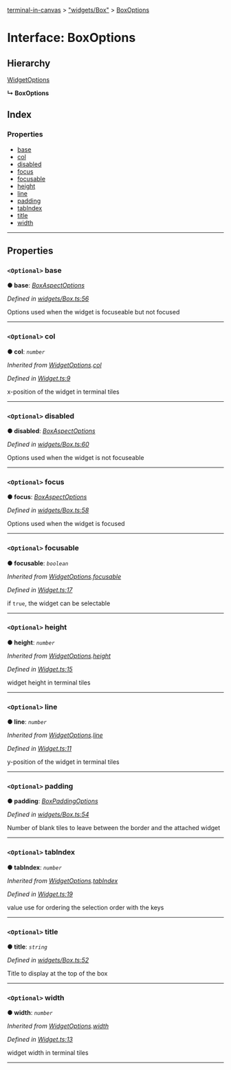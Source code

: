 [terminal-in-canvas](../README.md) > ["widgets/Box"](../modules/_widgets_box_.md) > [BoxOptions](../interfaces/_widgets_box_.boxoptions.md)

# Interface: BoxOptions

## Hierarchy

 [WidgetOptions](_widget_.widgetoptions.md)

**↳ BoxOptions**

## Index

### Properties

* [base](_widgets_box_.boxoptions.md#base)
* [col](_widgets_box_.boxoptions.md#col)
* [disabled](_widgets_box_.boxoptions.md#disabled)
* [focus](_widgets_box_.boxoptions.md#focus)
* [focusable](_widgets_box_.boxoptions.md#focusable)
* [height](_widgets_box_.boxoptions.md#height)
* [line](_widgets_box_.boxoptions.md#line)
* [padding](_widgets_box_.boxoptions.md#padding)
* [tabIndex](_widgets_box_.boxoptions.md#tabindex)
* [title](_widgets_box_.boxoptions.md#title)
* [width](_widgets_box_.boxoptions.md#width)

---

## Properties

<a id="base"></a>

### `<Optional>` base

**● base**: *[BoxAspectOptions](_widgets_box_.boxaspectoptions.md)*

*Defined in [widgets/Box.ts:56](https://github.com/danikaze/terminal-in-canvas/blob/6bf63ab/src/widgets/Box.ts#L56)*

Options used when the widget is focuseable but not focused

___
<a id="col"></a>

### `<Optional>` col

**● col**: *`number`*

*Inherited from [WidgetOptions](_widget_.widgetoptions.md).[col](_widget_.widgetoptions.md#col)*

*Defined in [Widget.ts:9](https://github.com/danikaze/terminal-in-canvas/blob/6bf63ab/src/Widget.ts#L9)*

x-position of the widget in terminal tiles

___
<a id="disabled"></a>

### `<Optional>` disabled

**● disabled**: *[BoxAspectOptions](_widgets_box_.boxaspectoptions.md)*

*Defined in [widgets/Box.ts:60](https://github.com/danikaze/terminal-in-canvas/blob/6bf63ab/src/widgets/Box.ts#L60)*

Options used when the widget is not focuseable

___
<a id="focus"></a>

### `<Optional>` focus

**● focus**: *[BoxAspectOptions](_widgets_box_.boxaspectoptions.md)*

*Defined in [widgets/Box.ts:58](https://github.com/danikaze/terminal-in-canvas/blob/6bf63ab/src/widgets/Box.ts#L58)*

Options used when the widget is focused

___
<a id="focusable"></a>

### `<Optional>` focusable

**● focusable**: *`boolean`*

*Inherited from [WidgetOptions](_widget_.widgetoptions.md).[focusable](_widget_.widgetoptions.md#focusable)*

*Defined in [Widget.ts:17](https://github.com/danikaze/terminal-in-canvas/blob/6bf63ab/src/Widget.ts#L17)*

if `true`, the widget can be selectable

___
<a id="height"></a>

### `<Optional>` height

**● height**: *`number`*

*Inherited from [WidgetOptions](_widget_.widgetoptions.md).[height](_widget_.widgetoptions.md#height)*

*Defined in [Widget.ts:15](https://github.com/danikaze/terminal-in-canvas/blob/6bf63ab/src/Widget.ts#L15)*

widget height in terminal tiles

___
<a id="line"></a>

### `<Optional>` line

**● line**: *`number`*

*Inherited from [WidgetOptions](_widget_.widgetoptions.md).[line](_widget_.widgetoptions.md#line)*

*Defined in [Widget.ts:11](https://github.com/danikaze/terminal-in-canvas/blob/6bf63ab/src/Widget.ts#L11)*

y-position of the widget in terminal tiles

___
<a id="padding"></a>

### `<Optional>` padding

**● padding**: *[BoxPaddingOptions](_widgets_box_.boxpaddingoptions.md)*

*Defined in [widgets/Box.ts:54](https://github.com/danikaze/terminal-in-canvas/blob/6bf63ab/src/widgets/Box.ts#L54)*

Number of blank tiles to leave between the border and the attached widget

___
<a id="tabindex"></a>

### `<Optional>` tabIndex

**● tabIndex**: *`number`*

*Inherited from [WidgetOptions](_widget_.widgetoptions.md).[tabIndex](_widget_.widgetoptions.md#tabindex)*

*Defined in [Widget.ts:19](https://github.com/danikaze/terminal-in-canvas/blob/6bf63ab/src/Widget.ts#L19)*

value use for ordering the selection order with the keys

___
<a id="title"></a>

### `<Optional>` title

**● title**: *`string`*

*Defined in [widgets/Box.ts:52](https://github.com/danikaze/terminal-in-canvas/blob/6bf63ab/src/widgets/Box.ts#L52)*

Title to display at the top of the box

___
<a id="width"></a>

### `<Optional>` width

**● width**: *`number`*

*Inherited from [WidgetOptions](_widget_.widgetoptions.md).[width](_widget_.widgetoptions.md#width)*

*Defined in [Widget.ts:13](https://github.com/danikaze/terminal-in-canvas/blob/6bf63ab/src/Widget.ts#L13)*

widget width in terminal tiles

___

